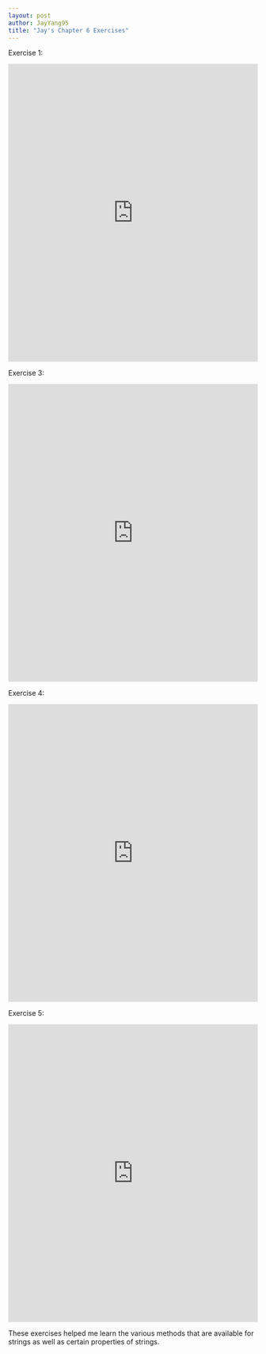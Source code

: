 ```yaml
---
layout: post
author: JayYang95
title: "Jay's Chapter 6 Exercises"
---
```


Exercise 1:
<iframe src="https://trinket.io/embed/python/0d1b86677d" width="100%" height="600" frameborder="0" marginwidth="0" marginheight="0" allowfullscreen></iframe>

Exercise 3:
<iframe src="https://trinket.io/embed/python/7fa62d29f5" width="100%" height="600" frameborder="0" marginwidth="0" marginheight="0" allowfullscreen></iframe>

Exercise 4:
<iframe src="https://trinket.io/embed/python/11636b8e9b" width="100%" height="600" frameborder="0" marginwidth="0" marginheight="0" allowfullscreen></iframe>

Exercise 5:
<iframe src="https://trinket.io/embed/python/a25ce461e3" width="100%" height="600" frameborder="0" marginwidth="0" marginheight="0" allowfullscreen></iframe>

These exercises helped me learn the various methods that are available for strings as well as certain properties of strings.
